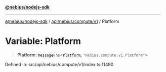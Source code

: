 [**@nebius/nodejs-sdk**](../../../../../README.md)

---

[@nebius/nodejs-sdk](../../../../../README.md) / [api/nebius/compute/v1](../README.md) / Platform

# Variable: Platform

> **Platform**: [`MessageFns`](../../../../../runtime/protos/core/interfaces/MessageFns.md)\<[`Platform`](../interfaces/Platform.md), `"nebius.compute.v1.Platform"`\>

Defined in: src/api/nebius/compute/v1/index.ts:11490
